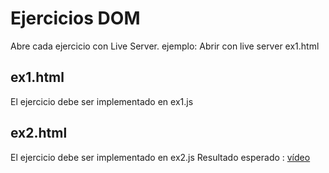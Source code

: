 # Ejercicios DOM

Abre cada ejercicio con Live Server.
ejemplo: Abrir con live server ex1.html

## ex1.html

El ejercicio debe ser implementado en ex1.js

## ex2.html

El ejercicio debe ser implementado en ex2.js
Resultado esperado : [vídeo](https://oscarm.tinytake.com/msc/ODgxNzQwOF8yMjI0ODMxMA)
